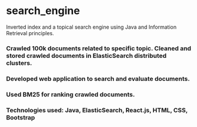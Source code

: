 # search_engine
Inverted index and a topical search engine using Java and Information Retrieval principles.


### Crawled 100k documents related to specific topic. Cleaned and stored crawled documents in ElasticSearch distributed clusters.
### Developed web application to search and evaluate documents.
### Used BM25 for ranking crawled documents.
### Technologies used: Java, ElasticSearch, React.js, HTML, CSS, Bootstrap
